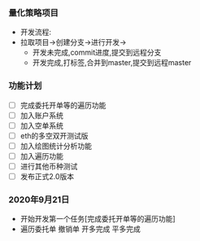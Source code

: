 ### 量化策略项目
- 开发流程:
- 拉取项目->创建分支->进行开发->
  - 开发未完成,commit进度,提交到远程分支
  - 开发完成,打标签,合并到master,提交到远程master

### 功能计划

- [ ] 完成委托开单等的遍历功能
- [ ] 加入账户系统
- [ ] 加入空单系统
- [ ] eth的多空双开测试版
- [ ] 加入绘图统计分析功能
- [ ] 加入遍历功能
- [ ] 进行其他币种测试
- [ ] 发布正式2.0版本

### 2020年9月21日
- 开始开发第一个任务[完成委托开单等的遍历功能]
- 遍历委托单  撤销单 开多完成  平多完成

